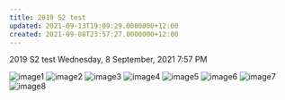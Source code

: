 ```yaml
---
title: 2019 S2 test
updated: 2021-09-13T19:09:29.0000000+12:00
created: 2021-09-08T23:57:27.0000000+12:00
---
```


2019 S2 test
Wednesday, 8 September, 2021
7:57 PM

![image1](../../../../resources/533687bbf5d34656955af24728f705cc.png)
![image2](../../../../resources/2c7991865d7a46819b52fe84688085d1.png)
![image3](../../../../resources/9977caa3240f4b12a8b79b057bbec185.png)
![image4](../../../../resources/f2a8a41fe64b4afe8bc5bc0ad24d32af.png)
![image5](../../../../resources/67841e5c222641fe8d38dac0b5ce3cc6.png)
![image6](../../../../resources/3db1bef1caca4ef29545cf9b07454a8a.png)
![image7](../../../../resources/f5edf93d431548ab8c7897d74405ec02.png)
![image8](../../../../resources/fcb9d0d6e2684a55b7a680f31ab53a32.png)
